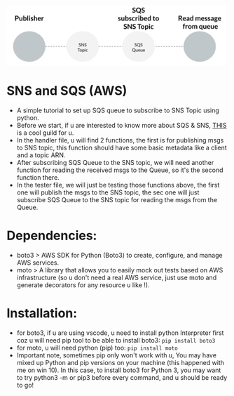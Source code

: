 ![Image](https://github.com/SheplX/SNS-SQS-AWS/blob/main/SNS%20-%20SQS.png)

# SNS and SQS (AWS)
- A simple tutorial to set up SQS queue to subscribe to SNS Topic using python.
- Before we start, if u are interested to know more about SQS & SNS, [THIS](https://www.beabetterdev.com/2021/08/08/aws-sns-vs-sqs-whats-the-difference/) is a cool guild for u.
- In the handler file, u will find 2 functions, the first is for publishing msgs to SNS topic, this function should have some basic metadata like a client and a topic ARN.
- After subscribing SQS Queue to the SNS topic, we will need another function for reading the received msgs to the Queue, so it's the second function there.
- In the tester file, we will just be testing those functions above, the first one will publish the msgs to the SNS topic, the sec one will just subscribe SQS Queue to the SNS topic for reading the msgs from the Queue.
# Dependencies:
- boto3 > AWS SDK for Python (Boto3) to create, configure, and manage AWS services.
- moto > A library that allows you to easily mock out tests based on AWS infrastructure (so u don't need a real AWS service, just use moto and generate decorators for any resource u like !).
# Installation:
- for boto3, if u are using vscode, u need to install python Interpreter first coz u will need pip tool to be able to install boto3:
```pip install boto3```
- for moto, u will need python (pip) too:
```pip install moto```
- Important note, sometimes pip only won't work with u, You may have mixed up Python and pip versions on your machine (this happened with me on win 10). In this case, to install boto3 for Python 3, you may want to try python3 -m or pip3 before every command, and u should be ready to go!
